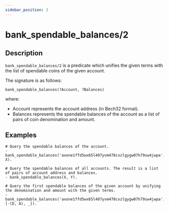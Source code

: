 ```yaml
---
sidebar_position: 3
---
```

[//]: # (This file is auto-generated. Please do not modify it yourself.)

# bank_spendable_balances/2

## Description

`bank_spendable_balances/2` is a predicate which unifies the given terms with the list of spendable coins of the given account.

The signature is as follows:

```text
bank_spendable_balances(?Account, ?Balances)
```

where:

- Account represents the account address \(in Bech32 format\).
- Balances represents the spendable balances of the account as a list of pairs of coin denomination and amount.

## Examples

```text
# Query the spendable balances of the account.
- bank_spendable_balances('axone1ffd5wx65l407yvm478cxzlgygw07h79sw4jwpa', X).

# Query the spendable balances of all accounts. The result is a list of pairs of account address and balances.
- bank_spendable_balances(X, Y).

# Query the first spendable balances of the given account by unifying the denomination and amount with the given terms.
- bank_spendable_balances('axone1ffd5wx65l407yvm478cxzlgygw07h79sw4jwpa', [-(D, A), _]).
```

